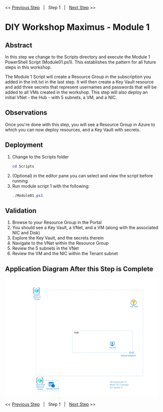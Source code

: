 << [Previous Step][Prev]&nbsp;&nbsp;&nbsp;|&nbsp;&nbsp;&nbsp;Step 1&nbsp;&nbsp;&nbsp;|&nbsp;&nbsp;&nbsp;[Next Step][Next] >> 

# DIY Workshop Maximus - Module 1

## Abstract
In this step we change to the Scripts directory and execute the Module 1 PowerShell Script (Module01.ps1). This establishes the pattern for all future steps in this workshop.

The Module 1 Script will create a Resource Group in the subscription you added in the init.txt in the last step. It will then create a Key Vault resource and add three secrets that represent usernames and passwords that will be added to all VMs created in the workshop. This step will also deploy an initial VNet - the Hub - with 5 subnets, a VM, and a NIC.

## Observations
Once you're done with this step, you will see a Resource Group in Azure to which you can now deploy resources, and a Key Vault with secrets.

## Deployment
1. Change to the Scripts folder
    ```powershell
    cd Scripts
    ```
2. (Optional) in the editor pane you can select and view the script before running
3. Run module script 1 with the following:
    ```powershell
    ./Module01.ps1
    ```
## Validation
1. Browse to your Resource Group in the Portal
2. You should see a Key Vault, a VNet, and a VM (along with the associated NIC and Disk)
3. Explore the Key Vault, and the secrets therein
4. Navigate to the VNet within the Resource Group
5. Review the 5 subnets in the VNet
6. Review the VM and the NIC within the Tenant subnet

## Application Diagram After this Step is Complete
[![1]][1]
 
<< [Previous Step][Prev]&nbsp;&nbsp;&nbsp;|&nbsp;&nbsp;&nbsp;Step 1&nbsp;&nbsp;&nbsp;|&nbsp;&nbsp;&nbsp;[Next Step][Next] >> 

<!--Link References-->
[Prev]: ./Module00.md
[Next]: ./Module02.md

<!--Image References-->
[1]: ./Media/Step1.svg "As built diagram for step 1" 